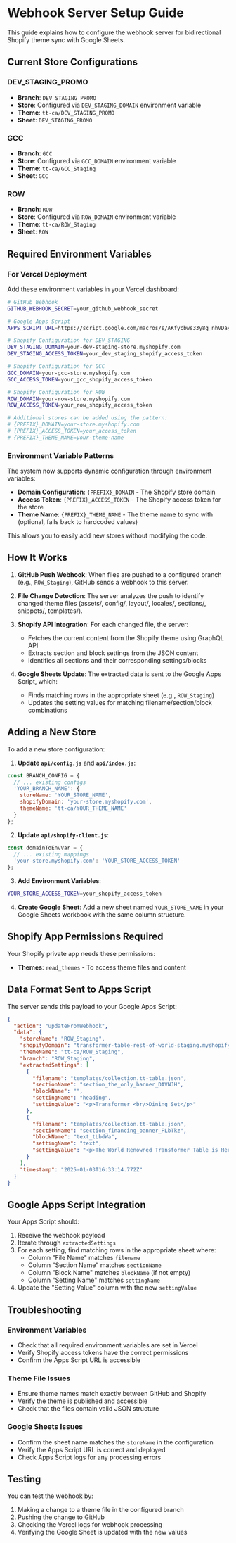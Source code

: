 # Webhook Server Setup Guide

This guide explains how to configure the webhook server for bidirectional Shopify theme sync with Google Sheets.

## Current Store Configurations

### DEV_STAGING_PROMO
- **Branch**: `DEV_STAGING_PROMO`
- **Store**: Configured via `DEV_STAGING_DOMAIN` environment variable
- **Theme**: `tt-ca/DEV_STAGING_PROMO`
- **Sheet**: `DEV_STAGING_PROMO`

### GCC
- **Branch**: `GCC`
- **Store**: Configured via `GCC_DOMAIN` environment variable
- **Theme**: `tt-ca/GCC_Staging`
- **Sheet**: `GCC`

### ROW
- **Branch**: `ROW`
- **Store**: Configured via `ROW_DOMAIN` environment variable
- **Theme**: `tt-ca/ROW_Staging`
- **Sheet**: `ROW`

## Required Environment Variables

### For Vercel Deployment
Add these environment variables in your Vercel dashboard:

```bash
# GitHub Webhook
GITHUB_WEBHOOK_SECRET=your_github_webhook_secret

# Google Apps Script
APPS_SCRIPT_URL=https://script.google.com/macros/s/AKfycbws33y8g_nhVDayDi4uo9IWbO2zBdkdcucyougNER0FnFso4ajTFZ_3WrYKq8o0EaWz/exec

# Shopify Configuration for DEV_STAGING
DEV_STAGING_DOMAIN=your-dev-staging-store.myshopify.com
DEV_STAGING_ACCESS_TOKEN=your_dev_staging_shopify_access_token

# Shopify Configuration for GCC
GCC_DOMAIN=your-gcc-store.myshopify.com
GCC_ACCESS_TOKEN=your_gcc_shopify_access_token

# Shopify Configuration for ROW
ROW_DOMAIN=your-row-store.myshopify.com
ROW_ACCESS_TOKEN=your_row_shopify_access_token

# Additional stores can be added using the pattern:
# {PREFIX}_DOMAIN=your-store.myshopify.com
# {PREFIX}_ACCESS_TOKEN=your_access_token
# {PREFIX}_THEME_NAME=your-theme-name
```

### Environment Variable Patterns

The system now supports dynamic configuration through environment variables:

- **Domain Configuration**: `{PREFIX}_DOMAIN` - The Shopify store domain
- **Access Token**: `{PREFIX}_ACCESS_TOKEN` - The Shopify access token for the store
- **Theme Name**: `{PREFIX}_THEME_NAME` - The theme name to sync with (optional, falls back to hardcoded values)

This allows you to easily add new stores without modifying the code.

## How It Works

1. **GitHub Push Webhook**: When files are pushed to a configured branch (e.g., `ROW_Staging`), GitHub sends a webhook to this server.

2. **File Change Detection**: The server analyzes the push to identify changed theme files (assets/, config/, layout/, locales/, sections/, snippets/, templates/).

3. **Shopify API Integration**: For each changed file, the server:
   - Fetches the current content from the Shopify theme using GraphQL API
   - Extracts section and block settings from the JSON content
   - Identifies all sections and their corresponding settings/blocks

4. **Google Sheets Update**: The extracted data is sent to the Google Apps Script, which:
   - Finds matching rows in the appropriate sheet (e.g., `ROW_Staging`)
   - Updates the setting values for matching filename/section/block combinations

## Adding a New Store

To add a new store configuration:

1. **Update `api/config.js`** and **`api/index.js`**:
```javascript
const BRANCH_CONFIG = {
  // ... existing configs
  'YOUR_BRANCH_NAME': {
    storeName: 'YOUR_STORE_NAME',
    shopifyDomain: 'your-store.myshopify.com',
    themeName: 'tt-ca/YOUR_THEME_NAME'
  }
};
```

2. **Update `api/shopify-client.js`**:
```javascript
const domainToEnvVar = {
  // ... existing mappings
  'your-store.myshopify.com': 'YOUR_STORE_ACCESS_TOKEN'
};
```

3. **Add Environment Variables**:
```bash
YOUR_STORE_ACCESS_TOKEN=your_shopify_access_token
```

4. **Create Google Sheet**: Add a new sheet named `YOUR_STORE_NAME` in your Google Sheets workbook with the same column structure.

## Shopify App Permissions Required

Your Shopify private app needs these permissions:
- **Themes**: `read_themes` - To access theme files and content

## Data Format Sent to Apps Script

The server sends this payload to your Google Apps Script:

```json
{
  "action": "updateFromWebhook",
  "data": {
    "storeName": "ROW_Staging",
    "shopifyDomain": "transformer-table-rest-of-world-staging.myshopify.com",
    "themeName": "tt-ca/ROW_Staging",
    "branch": "ROW_Staging",
    "extractedSettings": [
      {
        "filename": "templates/collection.tt-table.json",
        "sectionName": "section_the_only_banner_DAVNJH",
        "blockName": "",
        "settingName": "heading",
        "settingValue": "<p>Transformer <br/>Dining Set</p>"
      },
      {
        "filename": "templates/collection.tt-table.json",
        "sectionName": "section_financing_banner_PLbTkz",
        "blockName": "text_tLbdWa",
        "settingName": "text",
        "settingValue": "<p>The World Renowned Transformer Table is Here! ...</p>"
      }
    ],
    "timestamp": "2025-01-03T16:33:14.772Z"
  }
}
```

## Google Apps Script Integration

Your Apps Script should:

1. Receive the webhook payload
2. Iterate through `extractedSettings`
3. For each setting, find matching rows in the appropriate sheet where:
   - Column "File Name" matches `filename`
   - Column "Section Name" matches `sectionName` 
   - Column "Block Name" matches `blockName` (if not empty)
   - Column "Setting Name" matches `settingName`
4. Update the "Setting Value" column with the new `settingValue`

## Troubleshooting

### Environment Variables
- Check that all required environment variables are set in Vercel
- Verify Shopify access tokens have the correct permissions
- Confirm the Apps Script URL is accessible

### Theme File Issues
- Ensure theme names match exactly between GitHub and Shopify
- Verify the theme is published and accessible
- Check that the files contain valid JSON structure

### Google Sheets Issues
- Confirm the sheet name matches the `storeName` in the configuration
- Verify the Apps Script URL is correct and deployed
- Check Apps Script logs for any processing errors

## Testing

You can test the webhook by:
1. Making a change to a theme file in the configured branch
2. Pushing the change to GitHub
3. Checking the Vercel logs for webhook processing
4. Verifying the Google Sheet is updated with the new values 